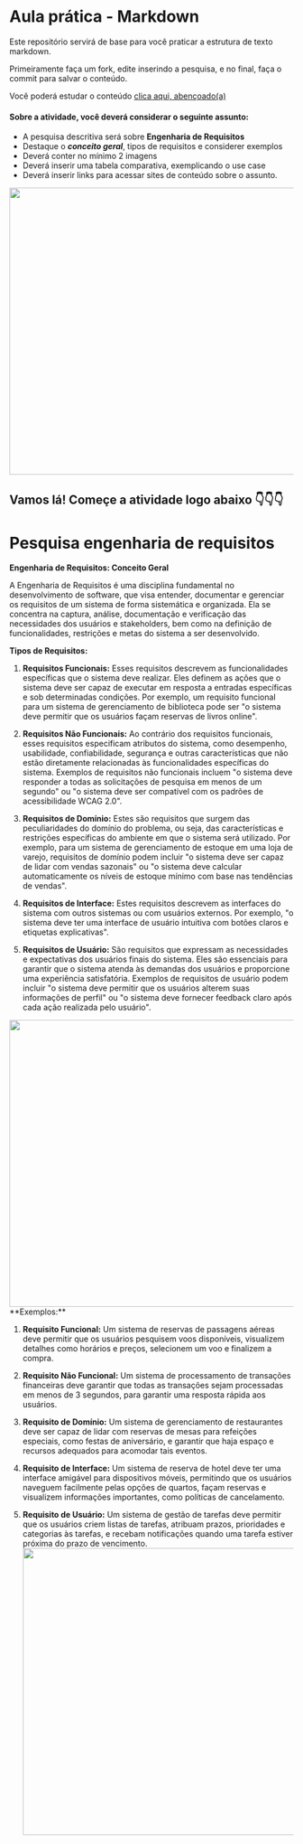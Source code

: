 # Aula prática - Markdown

Este repositório servirá de base para você praticar a estrutura de texto markdown. 

Primeiramente faça um fork, edite inserindo a pesquisa, e no final, faça o commit para salvar o conteúdo.

Você poderá estudar o conteúdo [clica aqui, abençoado(a)](https://docs.pipz.com/central-de-ajuda/learning-center/guia-basico-de-markdown#open)

#### Sobre a atividade, você deverá considerar o seguinte assunto:

- A pesquisa descritiva será sobre **Engenharia de Requisitos**
- Destaque o **_conceito geral_**, tipos de requisitos e considerer exemplos
- Deverá conter no mínimo 2 imagens
- Deverá inserir uma tabela comparativa, exemplicando o use case
- Deverá inserir links para acessar sites de conteúdo sobre o assunto.

<img src="https://i.kym-cdn.com/photos/images/newsfeed/002/551/084/8af.jpg" width="508px">


## Vamos lá! Começe a atividade logo abaixo 👇👇👇
# Pesquisa engenharia de requisitos
**Engenharia de Requisitos: Conceito Geral**

A Engenharia de Requisitos é uma disciplina fundamental no desenvolvimento de software, que visa entender, documentar e gerenciar os requisitos de um sistema de forma sistemática e organizada. Ela se concentra na captura, análise, documentação e verificação das necessidades dos usuários e stakeholders, bem como na definição de funcionalidades, restrições e metas do sistema a ser desenvolvido. 

**Tipos de Requisitos:**

1. **Requisitos Funcionais:** Esses requisitos descrevem as funcionalidades específicas que o sistema deve realizar. Eles definem as ações que o sistema deve ser capaz de executar em resposta a entradas específicas e sob determinadas condições. Por exemplo, um requisito funcional para um sistema de gerenciamento de biblioteca pode ser "o sistema deve permitir que os usuários façam reservas de livros online".

2. **Requisitos Não Funcionais:** Ao contrário dos requisitos funcionais, esses requisitos especificam atributos do sistema, como desempenho, usabilidade, confiabilidade, segurança e outras características que não estão diretamente relacionadas às funcionalidades específicas do sistema. Exemplos de requisitos não funcionais incluem "o sistema deve responder a todas as solicitações de pesquisa em menos de um segundo" ou "o sistema deve ser compatível com os padrões de acessibilidade WCAG 2.0".

3. **Requisitos de Domínio:** Estes são requisitos que surgem das peculiaridades do domínio do problema, ou seja, das características e restrições específicas do ambiente em que o sistema será utilizado. Por exemplo, para um sistema de gerenciamento de estoque em uma loja de varejo, requisitos de domínio podem incluir "o sistema deve ser capaz de lidar com vendas sazonais" ou "o sistema deve calcular automaticamente os níveis de estoque mínimo com base nas tendências de vendas".

4. **Requisitos de Interface:** Estes requisitos descrevem as interfaces do sistema com outros sistemas ou com usuários externos. Por exemplo, "o sistema deve ter uma interface de usuário intuitiva com botões claros e etiquetas explicativas".

5. **Requisitos de Usuário:** São requisitos que expressam as necessidades e expectativas dos usuários finais do sistema. Eles são essenciais para garantir que o sistema atenda às demandas dos usuários e proporcione uma experiência satisfatória. Exemplos de requisitos de usuário podem incluir "o sistema deve permitir que os usuários alterem suas informações de perfil" ou "o sistema deve fornecer feedback claro após cada ação realizada pelo usuário".
<img src="https://www.devmedia.com.br/imagens/engsoft/artigo6/image06.jpg" width="508px">
**Exemplos:**

1. **Requisito Funcional:** Um sistema de reservas de passagens aéreas deve permitir que os usuários pesquisem voos disponíveis, visualizem detalhes como horários e preços, selecionem um voo e finalizem a compra.

2. **Requisito Não Funcional:** Um sistema de processamento de transações financeiras deve garantir que todas as transações sejam processadas em menos de 3 segundos, para garantir uma resposta rápida aos usuários.

3. **Requisito de Domínio:** Um sistema de gerenciamento de restaurantes deve ser capaz de lidar com reservas de mesas para refeições especiais, como festas de aniversário, e garantir que haja espaço e recursos adequados para acomodar tais eventos.

4. **Requisito de Interface:** Um sistema de reserva de hotel deve ter uma interface amigável para dispositivos móveis, permitindo que os usuários naveguem facilmente pelas opções de quartos, façam reservas e visualizem informações importantes, como políticas de cancelamento.

5. **Requisito de Usuário:** Um sistema de gestão de tarefas deve permitir que os usuários criem listas de tarefas, atribuam prazos, prioridades e categorias às tarefas, e recebam notificações quando uma tarefa estiver próxima do prazo de vencimento.
<img src="![image](https://github.com/Pontual10/aulaMarkdown/assets/84244042/52c3543c-cea2-4c0f-829a-2722910da2a6)
" width="508px">
